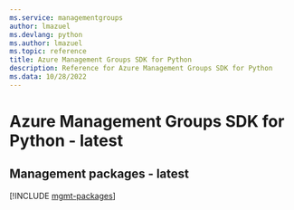 ```yaml
---
ms.service: managementgroups
author: lmazuel
ms.devlang: python
ms.author: lmazuel
ms.topic: reference
title: Azure Management Groups SDK for Python
description: Reference for Azure Management Groups SDK for Python
ms.data: 10/28/2022
---
```

# Azure Management Groups SDK for Python - latest

## Management packages - latest
[!INCLUDE [mgmt-packages](management-groups-mgmt-index.md)]